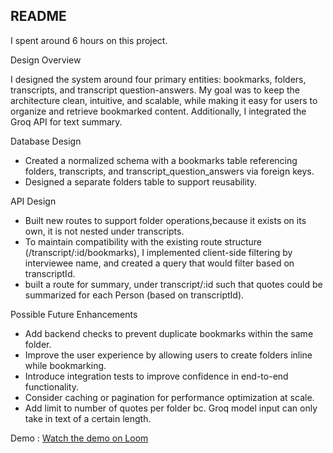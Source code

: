 ## README

I spent around 6 hours on this project. 

Design Overview

I designed the system around four primary entities: bookmarks, folders, transcripts, and transcript question-answers. My goal was to keep the architecture clean, intuitive, and scalable, while making it easy for users to organize and retrieve bookmarked content. Additionally, I integrated the Groq API for text summary. 

Database Design
- Created a normalized schema with a bookmarks table referencing folders, transcripts, and transcript_question_answers via foreign keys.
- Designed a separate folders table to support reusability.

API Design
- Built new routes to support folder operations,because it exists on its own, it is not nested under transcripts.
- To maintain compatibility with the existing route structure (/transcript/:id/bookmarks), I implemented client-side filtering by interviewee name, and created a query that would filter based on transcriptId.
- built a route for summary, under transcript/:id such that quotes could be summarized for each Person (based on transcriptId). 

Possible Future Enhancements
- Add backend checks to prevent duplicate bookmarks within the same folder.
- Improve the user experience by allowing users to create folders inline while bookmarking.
- Introduce integration tests to improve confidence in end-to-end functionality.
- Consider caching or pagination for performance optimization at scale.
- Add limit to number of quotes per folder bc. Groq model input can only take in text of a certain length. 

Demo : 
[Watch the demo on Loom](https://www.loom.com/share/6c33b532618840ac9aa12979e2f2ad56?sid=ead7bddc-93b6-4e56-9989-ff207792e234)

